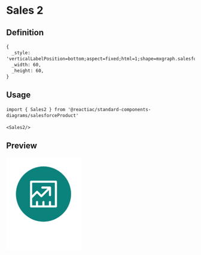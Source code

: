 # Sales 2

## Definition

```
{
  _style: 'verticalLabelPosition=bottom;aspect=fixed;html=1;shape=mxgraph.salesforce.sales2;',
  _width: 60,
  _height: 60,
}
```

## Usage

```
import { Sales2 } from '@reactiac/standard-components-diagrams/salesforceProduct'

<Sales2/>
```

## Preview

<img src="./sales-2.png" width="200"/>
